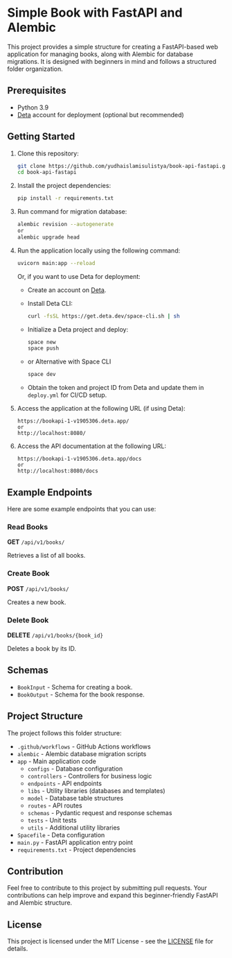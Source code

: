 # Simple Book with FastAPI and Alembic

This project provides a simple structure for creating a FastAPI-based web application for managing books, along with Alembic for database migrations. It is designed with beginners in mind and follows a structured folder organization.

## Prerequisites

- Python 3.9
- [Deta](https://deta.space/) account for deployment (optional but recommended)

## Getting Started

1. Clone this repository:

   ```bash
   git clone https://github.com/yudhaislamisulistya/book-api-fastapi.git
   cd book-api-fastapi
   ```

2. Install the project dependencies:

   ```bash
   pip install -r requirements.txt
   ```
3. Run command for migration database:
   ```bash
   alembic revision --autogenerate
   or
   alembic upgrade head
   ```
4. Run the application locally using the following command:

   ```bash
   uvicorn main:app --reload
   ```

   Or, if you want to use Deta for deployment:

   - Create an account on [Deta](https://deta.space/).
   - Install Deta CLI:

     ```bash
     curl -fsSL https://get.deta.dev/space-cli.sh | sh
     ```

   - Initialize a Deta project and deploy:

     ```bash
     space new
     space push
     ```

   - or Alternative with Space CLI
     ```bash
     space dev
     ```

   - Obtain the token and project ID from Deta and update them in `deploy.yml` for CI/CD setup.

5. Access the application at the following URL (if using Deta):

   ```
   https://bookapi-1-v1905306.deta.app/
   or
   http://localhost:8080/
   ```

6. Access the API documentation at the following URL:

   ```
   https://bookapi-1-v1905306.deta.app/docs
   or
   http://localhost:8080/docs
   ```

## Example Endpoints

Here are some example endpoints that you can use:

### Read Books

**GET** `/api/v1/books/`

Retrieves a list of all books.

### Create Book

**POST** `/api/v1/books/`

Creates a new book.

### Delete Book

**DELETE** `/api/v1/books/{book_id}`

Deletes a book by its ID.

## Schemas

- `BookInput` - Schema for creating a book.
- `BookOutput` - Schema for the book response.

## Project Structure

The project follows this folder structure:

- `.github/workflows` - GitHub Actions workflows
- `alembic` - Alembic database migration scripts
- `app` - Main application code
  - `configs` - Database configuration
  - `controllers` - Controllers for business logic
  - `endpoints` - API endpoints
  - `libs` - Utility libraries (databases and templates)
  - `model` - Database table structures
  - `routes` - API routes
  - `schemas` - Pydantic request and response schemas
  - `tests` - Unit tests
  - `utils` - Additional utility libraries
- `Spacefile` - Deta configuration
- `main.py` - FastAPI application entry point
- `requirements.txt` - Project dependencies

## Contribution

Feel free to contribute to this project by submitting pull requests. Your contributions can help improve and expand this beginner-friendly FastAPI and Alembic structure.

## License

This project is licensed under the MIT License - see the [LICENSE](LICENSE) file for details.